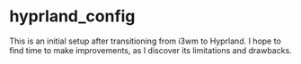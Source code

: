 # hyprland_config

This is an initial setup after transitioning from i3wm to Hyprland. I hope to find time to make
improvements, as I discover its limitations and drawbacks.

